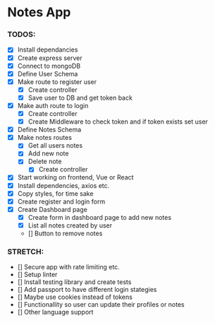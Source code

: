 # Notes App

### TODOS:

- [x] Install dependancies
- [x] Create express server
- [x] Connect to mongoDB
- [x] Define User Schema
- [x] Make route to register user
  - [x] Create controller
  - [x] Save user to DB and get token back
- [x] Make auth route to login
  - [x] Create controller
  - [x] Create Middleware to check token and if token exists set user
- [x] Define Notes Schema
- [x] Make notes routes
  - [x] Get all users notes
  - [x] Add new note
  - [x] Delete note
    - [x] Create controller
- [x] Start working on frontend, Vue or React
- [x] Install dependencies, axios etc.
- [x] Copy styles, for time sake
- [x] Create register and login form
- [x] Create Dashboard page
  - [x] Create form in dashboard page to add new notes
  - [x] List all notes created by user
  - [] Button to remove notes

### STRETCH:

- [] Secure app with rate limiting etc.
- [] Setup linter
- [] Install testing library and create tests
- [] Add passport to have different login stategies
- [] Maybe use cookies instead of tokens
- [] Functionallity so user can update their profiles or notes
- [] Other language support
